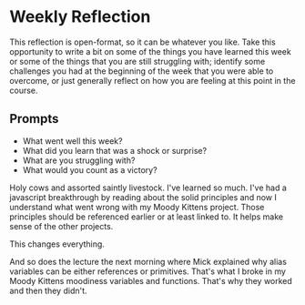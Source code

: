# Weekly Reflection
This reflection is open-format, so it can be whatever you like. Take this opportunity to write a bit on some of the things you have learned this week or some of the things that you are still struggling with; identify some challenges you had at the beginning of the week that you were able to overcome, or just generally reflect on how you are feeling at this point in the course.

## Prompts
- What went well this week?
- What did you learn that was a shock or surprise?
- What are you struggling with?
- What would you count as a victory?

Holy cows and assorted saintly livestock. I've learned so much. I've had a javascript breakthrough by reading about the solid principles and now I understand what went wrong with my Moody Kittens project.  Those principles should be referenced earlier or at least linked to. It helps make sense of the other projects.

This changes everything.

And so does the lecture the next morning where Mick explained why alias variables can be either references or primitives. That's what I broke in my Moody Kittens moodiness variables and functions. That's why they worked and then they didn't.